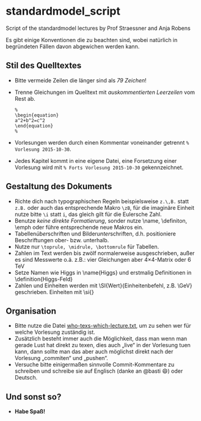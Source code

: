 # standardmodel_script
Script of the standardmodel lectures by Prof Straessner and Anja Robens


Es gibt einige Konventionen die zu beachten sind, wobei natürlich in
begründeten Fällen davon abgewichen werden kann.

## Stil des Quelltextes

* Bitte vermeide Zeilen die länger sind als *79 Zeichen*!
* Trenne Gleichungen im Quelltext mit *auskommentierten Leerzeilen* vom Rest
  ab.

  ```
  %
  \begin{equation}
  a^2+b^2=c^2
  \end{equation}
  %
  ```

* Vorlesungen werden durch einen Kommentar voneinander getrennt
  `% Vorlesung 2015-10-30`.
* Jedes Kapitel kommt in eine eigene Datei, eine Forsetzung einer Vorlesung
  wird mit `% Forts Vorlesung 2015-10-30` gekennzeichnet.

## Gestaltung des Dokuments

* Richte dich nach typographischen Regeln beispielsweise `z.\,B.` statt `z.B.`
  oder auch das entsprechende Makro `\zB`, für die imaginäre Einheit nutze
  bitte `\i` statt `i`, das gleich gilt für die Eulersche Zahl.
* Benutze *keine direkte Formatierung*, sonder nutze \name, \definiton, \emph
  oder führe entsprechende neue Makros ein.
* Tabellen*über*schriften und Bilder*unter*schriften, d.h. positioniere
  Beschriftungen ober- bzw. unterhalb.
* Nutze nur `\toprule, \midrule, \bottomrule` für Tabellen.
* Zahlen im Text werden bis zwölf normalerweise ausgeschrieben, außer es sind
  Messwerte o.ä. z.B.: vier Gleichungen aber 4×4-Matrix oder 6 TeV
* Setze Namen wie Higgs in \name{Higgs} und erstmalig Definitionen in
  \definition{Higgs-Feld}
* Zahlen und Einheiten werden mit \SI{Wert}{Einheitenbefehl, z.B. \GeV} 
  geschrieben. Einheiten mit \si{}

## Organisation

* Bitte nutze die Datei
  [who-texs-which-lecture.txt](who-texs-which-lecture.txt), um zu sehen wer
  für welche Vorlesung zuständig ist.
* Zusätzlich besteht immer auch die
  Möglichkeit, dass man wenn man gerade Lust hat direkt zu texen, dies auch
  „live“ in der Vorlesung tuen kann, dann sollte man das aber auch möglichst
  direkt nach der Vorlesung „commiten“ und „pushen“.
* Versuche bitte einigermaßen sinnvolle Commit-Kommentare zu schreiben und
  schreibe sie auf Englisch (danke an @basti :smile:) oder Deutsch.

## Und sonst so?

* **Habe Spaß!**